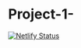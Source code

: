 # Project-1-
[![Netlify Status](https://api.netlify.com/api/v1/badges/bcedabbb-cda1-4077-984c-f67f7b1a87da/deploy-status)](https://app.netlify.com/sites/stunning-seahorse-124bfb/deploys)
